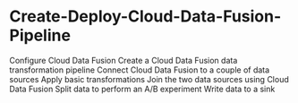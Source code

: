 # Create-Deploy-Cloud-Data-Fusion-Pipeline
Configure Cloud Data Fusion  Create a Cloud Data Fusion data transformation pipeline  Connect Cloud Data Fusion to a couple of data sources  Apply basic transformations  Join the two data sources using Cloud Data Fusion  Split data to perform an A/B experiment  Write data to a sink
